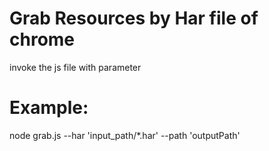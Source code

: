 # Grab Resources by Har file of chrome
invoke the js file with parameter

# Example:
node grab.js --har 'input_path/*.har' --path 'outputPath'